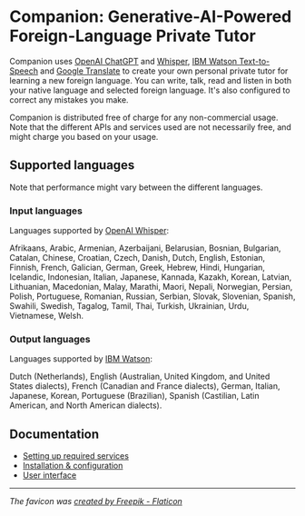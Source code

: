 # Companion: Generative-AI-Powered Foreign-Language Private Tutor

Companion uses [OpenAI ChatGPT](https://chat.openai.com) and [Whisper](https://openai.com/research/whisper), 
[IBM Watson Text-to-Speech](https://www.ibm.com/demos/live/tts-demo/self-service/home) and 
[Google Translate](https://translate.google.com/) to create your own personal
private tutor for learning a new foreign language. You can write, talk, read and listen 
in both your native language and selected foreign language. It's also configured to correct any mistakes you make.

Companion is distributed free of charge for any non-commercial usage. Note that the different APIs
and services used are not necessarily free, and might charge you based on your usage. 

## Supported languages
Note that performance might vary between the different languages.

### Input languages
Languages supported by [OpenAI Whisper](https://help.openai.com/en/articles/7031512-whisper-api-faq):

Afrikaans, Arabic, Armenian, Azerbaijani, Belarusian, Bosnian, Bulgarian, Catalan, Chinese, Croatian, Czech, Danish, Dutch, English, Estonian, Finnish, French, Galician, German, Greek, Hebrew, Hindi, Hungarian, Icelandic, Indonesian, Italian, Japanese, Kannada, Kazakh, Korean, Latvian, Lithuanian, Macedonian, Malay, Marathi, Maori, Nepali, Norwegian, Persian, Polish, Portuguese, Romanian, Russian, Serbian, Slovak, Slovenian, Spanish, Swahili, Swedish, Tagalog, Tamil, Thai, Turkish, Ukrainian, Urdu, Vietnamese, Welsh.

### Output languages
Languages supported by [IBM Watson](https://cloud.ibm.com/docs/text-to-speech?topic=text-to-speech-about#about-languages):

Dutch (Netherlands), English (Australian, United Kingdom, and United States dialects), French (Canadian and France dialects),
German, Italian, Japanese, Korean, Portuguese (Brazilian), Spanish (Castilian, Latin American, and North American dialects).

## Documentation
* [Setting up required services](/markdown/setting_up.md)
* [Installation & configuration](/markdown/install.md)
* [User interface](/markdown/ui.md)

---

_The favicon was <a href="https://www.flaticon.com/free-icons/message" title="message icons">created by Freepik - Flaticon</a>_